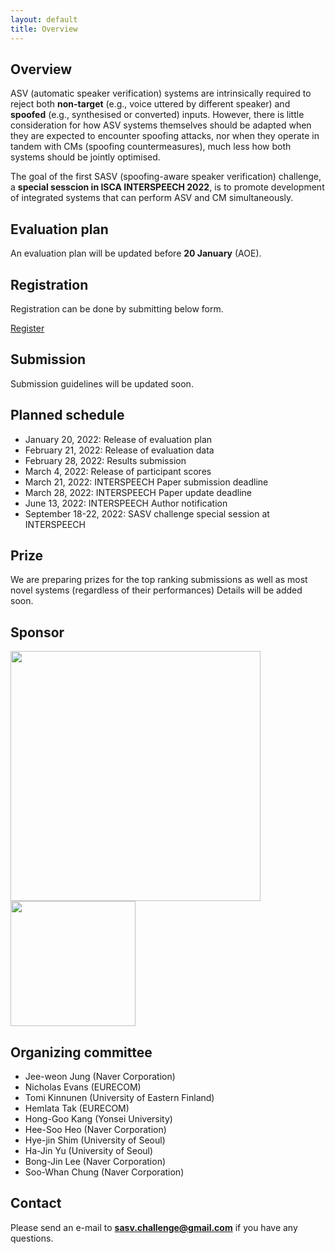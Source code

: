 ```yaml
---
layout: default
title: Overview
---
```


## Overview
ASV (automatic speaker verification) systems are intrinsically required to reject both **non-target** (e.g., voice uttered by different speaker) and **spoofed** (e.g., synthesised or converted) inputs. However, there is little consideration for how ASV systems themselves should be adapted when they are expected to encounter spoofing attacks, nor when they operate in tandem with CMs (spoofing countermeasures), much less how both systems should be jointly optimised. 

The goal of the first SASV (spoofing-aware speaker verification) challenge, a **special sesscion in ISCA INTERSPEECH 2022**, is to promote development of integrated systems that can perform ASV and CM simultaneously.



## Evaluation plan
An evaluation plan will be updated before **20 January** (AOE).

## Registration
Registration can be done by submitting below form.

[Register](https://forms.gle/xLDPnrXHVvstVNPL9)

## Submission
<p class="message">
  Submission guidelines will be updated soon.
</p>

## Planned schedule
- January 20, 2022: Release of evaluation plan
- February 21, 2022: Release of evaluation data
- February 28, 2022: Results submission
- March 4, 2022: Release of participant scores
- March 21, 2022: INTERSPEECH Paper submission deadline
- March 28, 2022: INTERSPEECH Paper update deadline
- June 13, 2022: INTERSPEECH Author notification
- September 18-22, 2022: SASV challenge special session at INTERSPEECH

## Prize
We are preparing prizes for the top ranking submissions as well as most novel systems (regardless of their performances)
Details will be added soon.

## Sponsor
<img src='{{ "/images/naverline-logo.png" | relative_url }}' width="400" />
<img src='{{ "/images/clova-logo.png" | relative_url }}' width="200" />




## Organizing committee
- Jee-weon Jung (Naver Corporation)
- Nicholas Evans (EURECOM)
- Tomi Kinnunen (University of Eastern Finland)
- Hemlata Tak (EURECOM)
- Hong-Goo Kang (Yonsei University)
- Hee-Soo Heo (Naver Corporation)
- Hye-jin Shim (University of Seoul)
- Ha-Jin Yu (University of Seoul)
- Bong-Jin Lee (Naver Corporation)
- Soo-Whan Chung (Naver Corporation)

## Contact
Please send an e-mail to **sasv.challenge@gmail.com** if you have any questions.